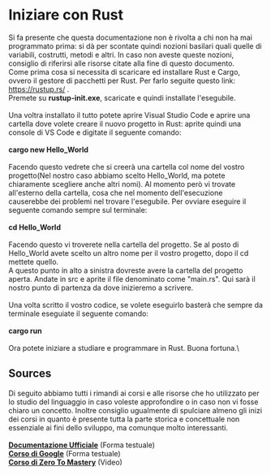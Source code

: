 # Iniziare con Rust
Si fa presente che questa documentazione non è rivolta a chi non ha mai programmato prima: si dà per scontate quindi nozioni basilari quali quelle di variabili, costrutti, metodi e altri. In caso non aveste queste nozioni, consiglio di riferirsi alle risorse citate alla fine di questo documento. \
Come prima cosa si necessita di scaricare ed installare Rust e Cargo, ovvero il gestore di pacchetti per Rust. Per farlo seguite questo link: https://rustup.rs/ .\
Premete su **rustup-init.exe**, scaricate e quindi installate l'esegubile.\
\
Una voltra installato il tutto potete aprire Visual Studio Code e aprire una cartella dove volete creare il nuovo progetto in Rust: aprite quindi una console di VS Code e digitate il seguente comando: \
\
**cargo new Hello_World**\
\
Facendo questo vedrete che si creerà una cartella col nome del vostro progetto(Nel nostro caso abbiamo scelto Hello_World, ma potete chiaramente scegliere anche altri nomi). Al momento però vi trovate all'esterno della
cartella, cosa che nel momento dell'esecuzione causerebbe dei problemi nel trovare l'esegubile. Per ovviare eseguire il seguente comando sempre sul terminale: \
\
**cd Hello_World** \
\
Facendo questo vi troverete nella cartella del progetto. Se al posto di Hello_World avete scelto un altro nome per il vostro progetto, dopo il cd mettete quello.\
A questo punto in alto a sinistra dovreste avere la cartella del progetto aperta. Andate in src e aprite il file denominato come "main.rs". Qui sarà il nostro punto di partenza da dove inizieremo a scrivere.\
\
Una volta scritto il vostro codice, se volete eseguirlo basterà che sempre da terminale eseguiate il seguente comando:\
\
**cargo run**\
\
Ora potete iniziare a studiare e programmare in Rust. Buona fortuna.\
## Sources
Di seguito abbiamo tutti i rimandi ai corsi e alle risorse che ho utilizzato per lo studio del linguaggio in caso voleste approfondire o in caso non vi fosse chiaro un concetto. Inoltre consiglio ugualmente di spulciare almeno gli inizi dei corsi in quanto è presente tutta la parte storica e concettuale non essenziale ai fini dello sviluppo, ma comunque molto interessanti.\
\
[**Documentazione Ufficiale**](https://doc.rust-lang.org/book/title-page.html) (Forma testuale)\
[**Corso di Google**](https://google.github.io/comprehensive-rust/welcome.html) (Forma testuale)\
[**Corso di Zero To Mastery**](https://www.youtube.com/watch?v=lzKeecy4OmQ) (Video)
